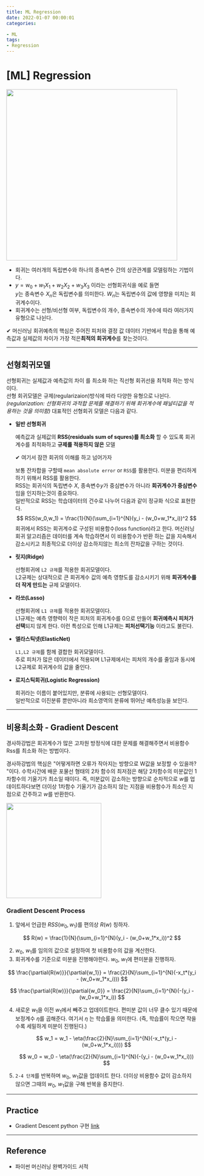 ```yaml
---
title: ML Regression 
date: 2022-01-07 00:00:01
categories:

- ML
tags:
- Regression
---
```


# [ML] Regression

<img src = "https://drive.google.com/uc?export=download&id=14sxVp3NofCj-09msKNjQ3VrBkGOPTAxf" width="450px">

- 회귀는 여러개의 독립변수와 하나의 종속변수 간의 상관관계를 모델링하는 기법이다. 
- $y=w_0+w_1X_1 + w_2X_2 + w_3X_3$ 이라는 선형회귀식을 예로 들면<br> $y$는 종속변수 $X_n$은 독립변수를 의미한다. $W_n$는 독립변수의 값에 영향을 미치는 회귀계수이다.
- 회귀계수는 선형/비선형 여부, 독립변수의 개수, 종속변수의 개수에 따라 여러가지 유형으로 나뉜다.

✔ 머신러닝 회귀예측의 핵심은 주어진 피처와 결정 값 데이터 기반에서 학습을 통해 예측값과 실제값의 차이가 가장 적은**최적의 회귀계수**를 찾는것이다.

---

## 선형회귀모델

선형회귀는 실제값과 예측값의 차이 를 최소화 하는 직선형 회귀선을 최적화 하는 방식이다.<br>선형 회귀모델은 규제(regularizaion)방식에 따라 다양한 유형으로 나뉜다.   *(regularization: 선형회귀의 과적합 문제를 해결하기 위해 회귀계수에 패널티값을 적용하는 것을 의미함)* 대표적인 선형회귀 모델은 다음과 같다. 

- **일반 선형회귀** 

  예측값과 실제값의 **RSS(residuals sum of squres)를 최소화** 할 수 있도록 회귀계수를 최적화하고 **규제를 적용하지 않은** 모델

  ✔ 여기서 잠깐 회귀의 이해를 하고 넘어가자 

  보통 잔차합을 구할때 `mean absolute error` or `RSS`를 활용한다. 미분을 편리하게 하기 위해서 RSS를 활용한다. <br>RSS는 회귀식의 독립변수 $X$, 종속변수$y$가 중심변수가 아니라 **회귀계수가 중심변수**임을 인지하는것이 중요하다. <Br>일반적으로 RSS는 학습데이터의 건수로 나누어 다음과 같이 정규화 식으로 표현한다. 
  $$
  RSS(w_0,w_1) = \frac{1}{N}(\sum_{i=1}^{N}(y_i - (w_0+w_1*x_i))^2
  $$
  회귀에서 RSS는 회귀계수로 구성된 비용함수(loss function)라고 한다. 머신러닝 회귀 알고리즘은 데이터를 계속 학습하면서 이 비용함수가 반환 하는 값을 지속해서 감소시키고 최종적으로 더이상 감소하지않는 최소의 잔차값을 구하는 것이다.

- **릿지(Ridge)**

  선형회귀에 `L2 규제`를 적용한 회귀모델이다. <br>L2규제는 상대적으로 큰 회귀계수 값의 예측 영향도를 감소시키기 위해 **회귀계수를 더 작게 만드는** 규제 모델이다.

- **라쏘(Lasso)**

  선형회귀에 `L1 규제`를 적용한 회귀모델이다.<Br>L1규제는 예측 영향력이 작은 피처의 회귀계수를 0으로 만들어 **회귀예측시 피처가 선택**되지 않게 한다. 이런 특성으로 인해 L1규제는 **피처선택기능** 이라고도 불린다.

- **엘라스틱넷(ElasticNet)**

  `L1,L2 규제`를 함께 결합한 회귀모델이다.<br>추로 피처가 많은 데이터에서 적용되며 L1규제에서는 피처의 개수를 줄임과 동시에 L2규제로 회귀계수의 값을 줄인다.

- **로지스틱회귀(Logistic Regression)**

  회귀라는 이름이 붙어있지만, 분류에 사용되는 선형모델이다. <Br>일반적으로 이진분류 뿐만아니라 희소영역의 분류에 뛰어난 예측성능을 보인다.

---

## 비용최소화 - Gradient Descent

경사하강법은 회귀계수가 많은 고차원 방정식에 대한 문제를 해결해주면서 비용함수 Rss를 최소화 하는 방법이다. 

경사하강법의 핵심은 "어떻게하면 오류가 작아지는 방향으로 W값을 보정할 수 있을까? "이다. 수학시간에 배운 포물선 형태의 2차 함수의 최저점은 해당 2차함수의 미분값인  1차함수의 기울기가 최소일 때이다. 즉, 미분값이 감소하는 방향으로 순차적으로 $w$를 업데이트하다보면 더이상 1차함수 기울기가 감소하지 않는 지점을 비용함수가 최소인 지점으로 간주하고 $w$를 반환한다. 

<img src = "https://drive.google.com/uc?export=download&id=1Btlddi3pccLQZ8pemhQdkQWUnQi30k2p" width="250px">

### Gradient Descent Process

1. 앞에서 언급한 $RSS(w_0,w_1)$를 편의상 $R(w)$ 칭하자.

$$
R(w) = \frac{1}{N}(\sum_{i=1}^{N}(y_i - (w_0+w_1*x_i))^2
$$

2. $w_0$, $w_1$를 임의의 값으로 설정하여 첫 비용함수의 값을 계산한다.
3. 회귀계수를 기준으로 미분을 진행해야한다. $w_0$, $w_1$에 편미분을 진행하자.

$$
\frac{\partial{R(w)}}{\partial{w_1}} = \frac{2}{N}\sum_{i=1}^{N}(-x_t*(y_i - (w_0+w_1*x_i)))
$$

$$
\frac{\partial{R(w)}}{\partial{w_0}} = \frac{2}{N}\sum_{i=1}^{N}(-(y_i - (w_0+w_1*x_i))
$$

4. 새로운 $w_1$을 이전 $w_1$에서 빼주고 업데이트한다. 편미분 값이 너무 클수 있기 때문에 보정계수 $\eta$를 곱해준다. 여기서 $\eta$ 는 학습률을 의미한다. (즉, 학습률이 작으면 작을수록 세밀하게 미분이 진행된다.)

   $$
   w_1 = w_1 - \eta(\frac{2}{N}\sum_{i=1}^{N}(-x_t*(y_i - (w_0+w_1*x_i))))
   $$

   $$
   w_0 = w_0 - \eta(\frac{2}{N}\sum_{i=1}^{N}(-(y_i - (w_0+w_1*x_i)))
   $$

   

4.  `2-4 단계`를 반복하며 $w_0$, $w_1$값을 업데이트 한다.  더이상 비용함수 값이 감소하지 않으면 그때의 $w_0$, $w_1$값을 구해 반복을 중지한다.

---

##  Practice

- Gradient Descent  python 구현 [link](https://github.com/ominiv/Practice_ML/blob/master/Practice/Gradient%20Descent.ipynb)

-----

## Reference

- 파이썬 머신러닝 완벽가이드 서적
